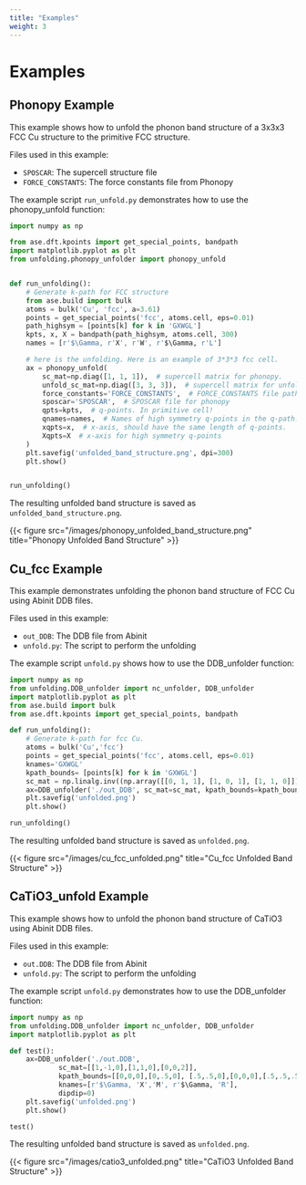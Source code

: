 ```yaml
---
title: "Examples"
weight: 3
---
```


# Examples

## Phonopy Example

This example shows how to unfold the phonon band structure of a 3x3x3 FCC Cu structure to the primitive FCC structure.

Files used in this example:
- `SPOSCAR`: The supercell structure file
- `FORCE_CONSTANTS`: The force constants file from Phonopy

The example script `run_unfold.py` demonstrates how to use the phonopy_unfold function:

```python
import numpy as np

from ase.dft.kpoints import get_special_points, bandpath
import matplotlib.pyplot as plt
from unfolding.phonopy_unfolder import phonopy_unfold


def run_unfolding():
    # Generate k-path for FCC structure
    from ase.build import bulk
    atoms = bulk('Cu', 'fcc', a=3.61)
    points = get_special_points('fcc', atoms.cell, eps=0.01)
    path_highsym = [points[k] for k in 'GXWGL']
    kpts, x, X = bandpath(path_highsym, atoms.cell, 300)
    names = [r'$\Gamma, r'X', r'W', r'$\Gamma, r'L']

    # here is the unfolding. Here is an example of 3*3*3 fcc cell.
    ax = phonopy_unfold(
        sc_mat=np.diag([1, 1, 1]),  # supercell matrix for phonopy.
        unfold_sc_mat=np.diag([3, 3, 3]),  # supercell matrix for unfolding
        force_constants='FORCE_CONSTANTS',  # FORCE_CONSTANTS file path
        sposcar='SPOSCAR',  # SPOSCAR file for phonopy
        qpts=kpts,  # q-points. In primitive cell!
        qnames=names,  # Names of high symmetry q-points in the q-path.
        xqpts=x,  # x-axis, should have the same length of q-points.
        Xqpts=X  # x-axis for high symmetry q-points
    )
    plt.savefig('unfolded_band_structure.png', dpi=300)
    plt.show()


run_unfolding()
```

The resulting unfolded band structure is saved as `unfolded_band_structure.png`.

{{< figure src="/images/phonopy_unfolded_band_structure.png" title="Phonopy Unfolded Band Structure" >}}

## Cu_fcc Example

This example demonstrates unfolding the phonon band structure of FCC Cu using Abinit DDB files.

Files used in this example:
- `out_DDB`: The DDB file from Abinit
- `unfold.py`: The script to perform the unfolding

The example script `unfold.py` shows how to use the DDB_unfolder function:

```python
import numpy as np
from unfolding.DDB_unfolder import nc_unfolder, DDB_unfolder
import matplotlib.pyplot as plt
from ase.build import bulk
from ase.dft.kpoints import get_special_points, bandpath

def run_unfolding():
    # Generate k-path for fcc Cu.
    atoms = bulk('Cu','fcc')
    points = get_special_points('fcc', atoms.cell, eps=0.01)
    knames='GXWGL'
    kpath_bounds= [points[k] for k in 'GXWGL']
    sc_mat = np.linalg.inv((np.array([[0, 1, 1], [1, 0, 1], [1, 1, 0]]) / 2.0))
    ax=DDB_unfolder('./out_DDB', sc_mat=sc_mat, kpath_bounds=kpath_bounds, knames=knames) 
    plt.savefig('unfolded.png')
    plt.show()

run_unfolding()
```

The resulting unfolded band structure is saved as `unfolded.png`.

{{< figure src="/images/cu_fcc_unfolded.png" title="Cu_fcc Unfolded Band Structure" >}}

## CaTiO3_unfold Example

This example shows how to unfold the phonon band structure of CaTiO3 using Abinit DDB files.

Files used in this example:
- `out.DDB`: The DDB file from Abinit
- `unfold.py`: The script to perform the unfolding

The example script `unfold.py` demonstrates how to use the DDB_unfolder function:

```python
import numpy as np
from unfolding.DDB_unfolder import nc_unfolder, DDB_unfolder
import matplotlib.pyplot as plt

def test():
    ax=DDB_unfolder('./out.DDB',
            sc_mat=[[1,-1,0],[1,1,0],[0,0,2]], 
            kpath_bounds=[[0,0,0],[0,.5,0], [.5,.5,0],[0,0,0],[.5,.5,.5]],
            knames=[r'$\Gamma, 'X','M', r'$\Gamma, 'R'],
            dipdip=0) 
    plt.savefig('unfolded.png')
    plt.show()

test()
```

The resulting unfolded band structure is saved as `unfolded.png`.

{{< figure src="/images/catio3_unfolded.png" title="CaTiO3 Unfolded Band Structure" >}}